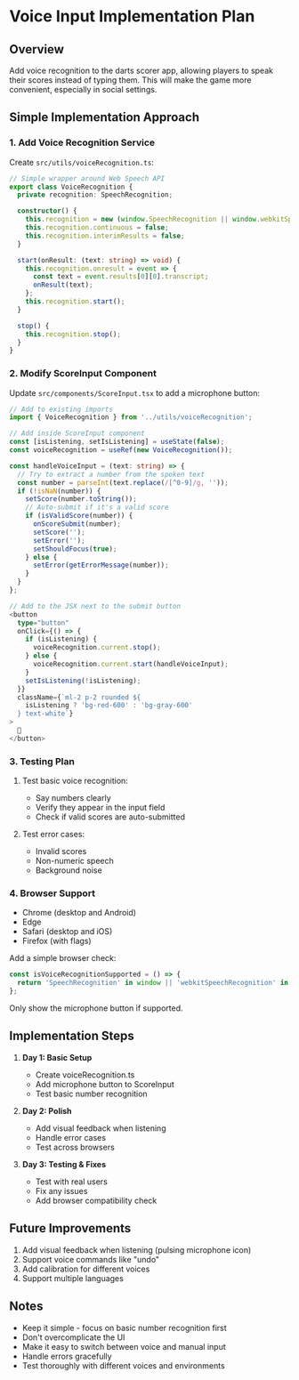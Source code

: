 # Voice Input Implementation Plan

## Overview

Add voice recognition to the darts scorer app, allowing players to speak their scores instead of typing them. This will make the game more convenient, especially in social settings.

## Simple Implementation Approach

### 1. Add Voice Recognition Service

Create `src/utils/voiceRecognition.ts`:

```typescript
// Simple wrapper around Web Speech API
export class VoiceRecognition {
  private recognition: SpeechRecognition;

  constructor() {
    this.recognition = new (window.SpeechRecognition || window.webkitSpeechRecognition)();
    this.recognition.continuous = false;
    this.recognition.interimResults = false;
  }

  start(onResult: (text: string) => void) {
    this.recognition.onresult = event => {
      const text = event.results[0][0].transcript;
      onResult(text);
    };
    this.recognition.start();
  }

  stop() {
    this.recognition.stop();
  }
}
```

### 2. Modify ScoreInput Component

Update `src/components/ScoreInput.tsx` to add a microphone button:

```typescript
// Add to existing imports
import { VoiceRecognition } from '../utils/voiceRecognition';

// Add inside ScoreInput component
const [isListening, setIsListening] = useState(false);
const voiceRecognition = useRef(new VoiceRecognition());

const handleVoiceInput = (text: string) => {
  // Try to extract a number from the spoken text
  const number = parseInt(text.replace(/[^0-9]/g, ''));
  if (!isNaN(number)) {
    setScore(number.toString());
    // Auto-submit if it's a valid score
    if (isValidScore(number)) {
      onScoreSubmit(number);
      setScore('');
      setError('');
      setShouldFocus(true);
    } else {
      setError(getErrorMessage(number));
    }
  }
};

// Add to the JSX next to the submit button
<button
  type="button"
  onClick={() => {
    if (isListening) {
      voiceRecognition.current.stop();
    } else {
      voiceRecognition.current.start(handleVoiceInput);
    }
    setIsListening(!isListening);
  }}
  className={`ml-2 p-2 rounded ${
    isListening ? 'bg-red-600' : 'bg-gray-600'
  } text-white`}
>
  🎤
</button>
```

### 3. Testing Plan

1. Test basic voice recognition:

   - Say numbers clearly
   - Verify they appear in the input field
   - Check if valid scores are auto-submitted

2. Test error cases:
   - Invalid scores
   - Non-numeric speech
   - Background noise

### 4. Browser Support

- Chrome (desktop and Android)
- Edge
- Safari (desktop and iOS)
- Firefox (with flags)

Add a simple browser check:

```typescript
const isVoiceRecognitionSupported = () => {
  return 'SpeechRecognition' in window || 'webkitSpeechRecognition' in window;
};
```

Only show the microphone button if supported.

## Implementation Steps

1. **Day 1: Basic Setup**

   - Create voiceRecognition.ts
   - Add microphone button to ScoreInput
   - Test basic number recognition

2. **Day 2: Polish**

   - Add visual feedback when listening
   - Handle error cases
   - Test across browsers

3. **Day 3: Testing & Fixes**
   - Test with real users
   - Fix any issues
   - Add browser compatibility check

## Future Improvements

1. Add visual feedback when listening (pulsing microphone icon)
2. Support voice commands like "undo"
3. Add calibration for different voices
4. Support multiple languages

## Notes

- Keep it simple - focus on basic number recognition first
- Don't overcomplicate the UI
- Make it easy to switch between voice and manual input
- Handle errors gracefully
- Test thoroughly with different voices and environments
